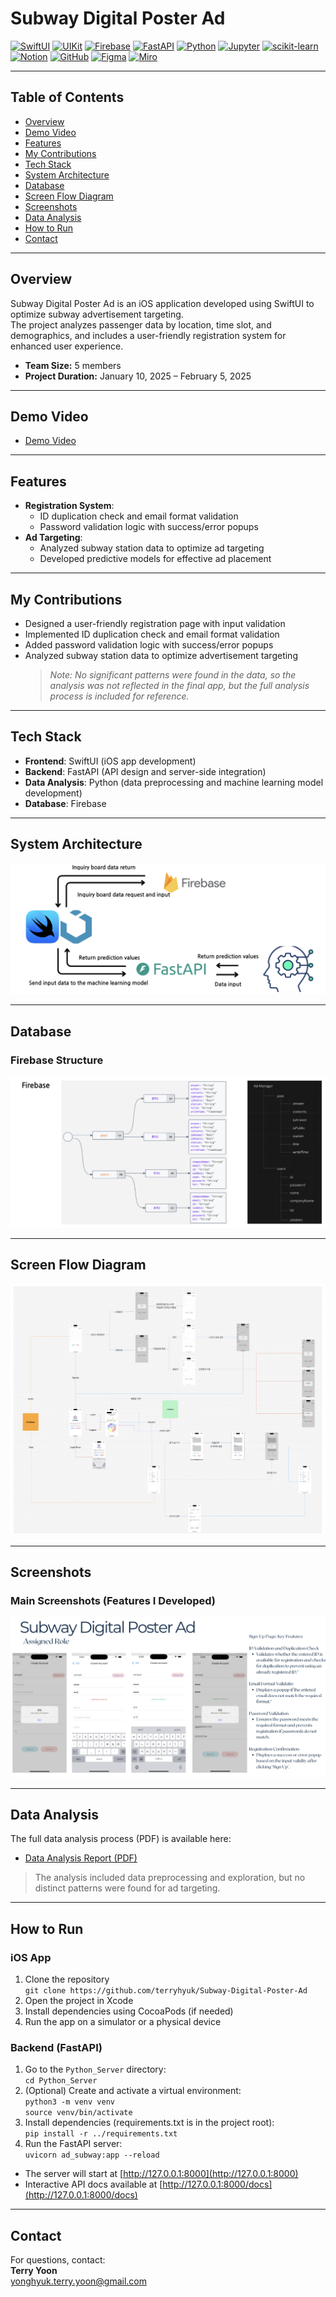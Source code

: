 # Subway Digital Poster Ad

[![SwiftUI](https://img.shields.io/badge/SwiftUI-FA7343?style=for-the-badge&logo=swift&logoColor=white)](https://developer.apple.com/xcode/swiftui/)
[![UIKit](https://img.shields.io/badge/UIKit-2396F3?style=for-the-badge&logo=uikit&logoColor=white)](https://developer.apple.com/documentation/uikit/)
[![Firebase](https://img.shields.io/badge/Firebase-FFCA28?style=for-the-badge&logo=firebase&logoColor=white)](https://firebase.google.com/)
[![FastAPI](https://img.shields.io/badge/FastAPI-009688?style=for-the-badge&logo=fastapi&logoColor=white)](https://fastapi.tiangolo.com/)
[![Python](https://img.shields.io/badge/Python-3776AB?style=for-the-badge&logo=python&logoColor=white)](https://www.python.org/)
[![Jupyter](https://img.shields.io/badge/Jupyter-F37626?style=for-the-badge&logo=jupyter&logoColor=white)](https://jupyter.org/)
[![scikit-learn](https://img.shields.io/badge/scikit--learn-F7931E?style=for-the-badge&logo=scikit-learn&logoColor=white)](https://scikit-learn.org/)
[![Notion](https://img.shields.io/badge/Notion-000000?style=for-the-badge&logo=notion&logoColor=white)](https://www.notion.so/)
[![GitHub](https://img.shields.io/badge/GitHub-181717?style=for-the-badge&logo=github&logoColor=white)](https://github.com/)
[![Figma](https://img.shields.io/badge/Figma-F24E1E?style=for-the-badge&logo=figma&logoColor=white)](https://figma.com/)
[![Miro](https://img.shields.io/badge/Miro-050038?style=for-the-badge&logo=miro&logoColor=white)](https://miro.com/)

---

## Table of Contents

- [Overview](#overview)
- [Demo Video](#demo-video)
- [Features](#features)
- [My Contributions](#my-contributions)
- [Tech Stack](#tech-stack)
- [System Architecture](#system-architecture)
- [Database](#database)
- [Screen Flow Diagram](#screen-flow-diagram)
- [Screenshots](#screenshots)
- [Data Analysis](#data-analysis)
- [How to Run](#how-to-run)
- [Contact](#contact)

---

## Overview

Subway Digital Poster Ad is an iOS application developed using SwiftUI to optimize subway advertisement targeting.  
The project analyzes passenger data by location, time slot, and demographics, and includes a user-friendly registration system for enhanced user experience.

- **Team Size:** 5 members  
- **Project Duration:** January 10, 2025 – February 5, 2025

---

## Demo Video

- [Demo Video](https://youtu.be/1IkXuh4D-f0)

---

## Features

- **Registration System**:  
  - ID duplication check and email format validation  
  - Password validation logic with success/error popups
- **Ad Targeting**:  
  - Analyzed subway station data to optimize ad targeting  
  - Developed predictive models for effective ad placement

---

## My Contributions

- Designed a user-friendly registration page with input validation
- Implemented ID duplication check and email format validation
- Added password validation logic with success/error popups
- Analyzed subway station data to optimize advertisement targeting  
  > *Note: No significant patterns were found in the data, so the analysis was not reflected in the final app, but the full analysis process is included for reference.*

---

## Tech Stack

- **Frontend**: SwiftUI (iOS app development)
- **Backend**: FastAPI (API design and server-side integration)
- **Data Analysis**: Python (data preprocessing and machine learning model development)
- **Database**: Firebase

---

## System Architecture

![System Architecture](image/system_architecture.png)

---

## Database

### Firebase Structure  
![Firebase Structure](image/Firebase.png)

---

## Screen Flow Diagram

![Screen Flow Diagram](image/SFD.png)

---

## Screenshots

### Main Screenshots (Features I Developed)

![Signup Page](image/singup.png)

---

## Data Analysis

The full data analysis process (PDF) is available here:  
- [Data Analysis Report (PDF)](image/data_analysis.pdf)

> The analysis included data preprocessing and exploration, but no distinct patterns were found for ad targeting.

---

## How to Run

### iOS App

1. Clone the repository  
   `git clone https://github.com/terryhyuk/Subway-Digital-Poster-Ad`
2. Open the project in Xcode
3. Install dependencies using CocoaPods (if needed)
4. Run the app on a simulator or a physical device

### Backend (FastAPI)

1. Go to the `Python_Server` directory:  
   `cd Python_Server`
2. (Optional) Create and activate a virtual environment:  
   `python3 -m venv venv`  
   `source venv/bin/activate`
3. Install dependencies (requirements.txt is in the project root):  
   `pip install -r ../requirements.txt`
4. Run the FastAPI server:  
   `uvicorn ad_subway:app --reload`

- The server will start at [http://127.0.0.1:8000](http://127.0.0.1:8000)
- Interactive API docs available at [http://127.0.0.1:8000/docs](http://127.0.0.1:8000/docs)

---

## Contact

For questions, contact:  
**Terry Yoon**  
yonghyuk.terry.yoon@gmail.com

